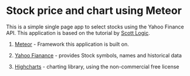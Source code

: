 # Stock price and chart using Meteor

This is a simple single page app to select stocks using the Yahoo Finance API. This application is based on the
tutorial by [Scott Logic](http://blog.scottlogic.com/2015/07/14/meteor.html).


1. [Meteor](https://www.meteor.com/) - Framework this application is built on.

2. [Yahoo Fianance](https://developer.yahoo.com/) - provides Stock symbols, names and historical data

3. [Highcharts](http://www.highcharts.com/) - charting library, using the non-commercial free license
